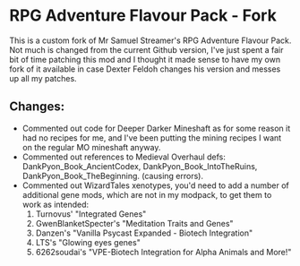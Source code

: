 # RPG Adventure Flavour Pack - Fork

This is a custom fork of Mr Samuel Streamer's RPG Adventure Flavour Pack. Not much is changed from the current Github version, I've just spent a fair bit of time patching this mod and I thought it made sense to have my own fork of it available in case Dexter Feldoh changes his version and messes up all my patches.

**Changes:**  
----
- Commented out code for Deeper Darker Mineshaft as for some reason it had no recipes for me, and I've been putting the mining recipes I want on the regular MO mineshaft anyway.  
- Commented out references to Medieval Overhaul defs: DankPyon_Book_AncientCodex, DankPyon_Book_IntoTheRuins, DankPyon_Book_TheBeginning. (causing errors).  
- Commented out WizardTales xenotypes, you'd need to add a number of additional gene mods, which are not in my modpack, to get them to work as intended:  
    1. Turnovus' "Integrated Genes"  
    2. GwenBlanketSpecter's "Meditation Traits and Genes"  
    3. Danzen's "Vanilla Psycast Expanded - Biotech Integration"  
    4. LTS's "Glowing eyes genes"  
    5. 6262soudai's "VPE-Biotech Integration for Alpha Animals and More!"
  
